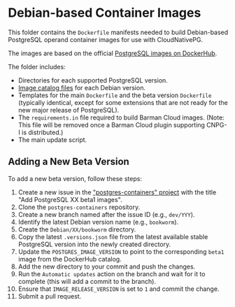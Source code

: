 # Debian-based Container Images

This folder contains the `Dockerfile` manifests needed to build Debian-based
PostgreSQL operand container images for use with CloudNativePG.

The images are based on the official [PostgreSQL images on
DockerHub](https://hub.docker.com/_/postgres).

The folder includes:

- Directories for each supported PostgreSQL version.
- [Image catalog
  files](https://cloudnative-pg.io/documentation/current/image_catalog/) for
each Debian version.
- Templates for the main `Dockerfile` and the beta version `Dockerfile`
  (typically identical, except for some extensions that are not ready for the
  new major release of PostgreSQL).
- The `requirements.in` file required to build Barman Cloud images. (Note: This
  file will be removed once a Barman Cloud plugin supporting CNPG-I is
  distributed.)
- The main update script.

## Adding a New Beta Version

To add a new beta version, follow these steps:

1. Create a new issue in the ["postgres-containers" project](https://github.com/cloudnative-pg/postgres-containers)
   with the title "Add PostgreSQL XX beta1 images".
2. Clone the `postgres-containers` repository.
3. Create a new branch named after the issue ID (e.g., `dev/YYY`).
4. Identify the latest Debian version name (e.g., `bookworm`).
5. Create the `Debian/XX/bookworm` directory.
6. Copy the latest `.versions.json` file from the latest available stable
   PostgreSQL version into the newly created directory.
7. Update the `POSTGRES_IMAGE_VERSION` to point to the corresponding `beta1`
   image from the DockerHub catalog.
8. Add the new directory to your commit and push the changes.
9. Run the `Automatic updates` action on the branch and wait for it to complete
   (this will add a commit to the branch).
10. Ensure that `IMAGE_RELEASE_VERSION` is set to `1` and commit the change.
11. Submit a pull request.

